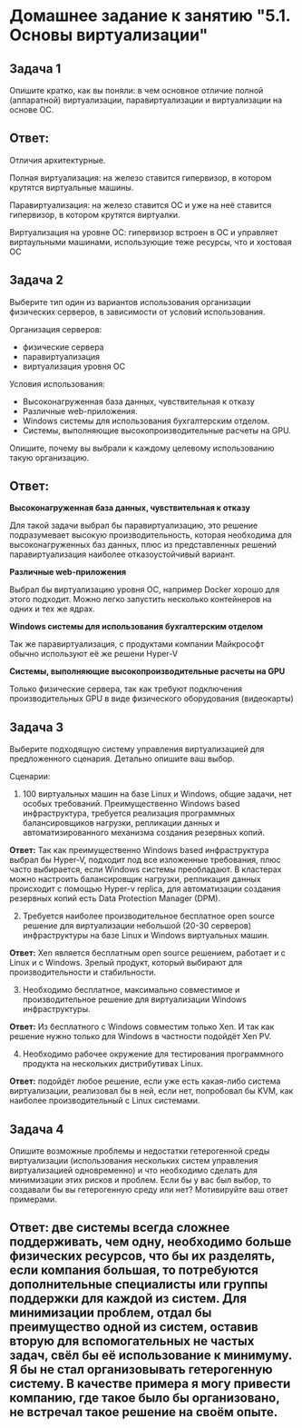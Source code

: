 # Домашнее задание к занятию "5.1. Основы виртуализации"

## Задача 1

Опишите кратко, как вы поняли: в чем основное отличие полной (аппаратной) виртуализации, паравиртуализации и виртуализации на основе ОС.

## Ответ:

Отличия архитектурные.

Полная виртуализация: на железо ставится гипервизор, в котором крутятся виртуальные машины.

Паравиртуализация: на железо ставится ОС и уже на неё ставится гипервизор, в котором крутятся виртуалки.

Виртуализация на уровне ОС: гипервизор встроен в ОС и управляет виртаульными машинами, использующие теже ресурсы, что и хостовая ОС


## Задача 2

Выберите тип один из вариантов использования организации физических серверов, 
в зависимости от условий использования.

Организация серверов:
- физические сервера
- паравиртуализация
- виртуализация уровня ОС

Условия использования:

- Высоконагруженная база данных, чувствительная к отказу
- Различные web-приложения.
- Windows системы для использования бухгалтерским отделом.
- Системы, выполняющие высокопроизводительные расчеты на GPU.

Опишите, почему вы выбрали к каждому целевому использованию такую организацию.

## Ответ:
**Высоконагруженная база данных, чувствительная к отказу**

Для такой задачи выбрал бы паравиртуализацию, это решение подразумевает высокую производительность, которая необходима для высоконагруженных баз данных, плюс из представленных решений паравиртуализация наиболее отказоустойчивый вариант.

**Различные web-приложения**

Выбрал бы виртуализацию уровня ОС, например Docker хорошо для этого подходит. Можно легко запустить несколько контейнеров на одних и тех же ядрах.

**Windows системы для использования бухгалтерским отделом**

Так же паравиртуализация, с продуктами компании Майкрософт обычно используют её же решени Hyper-V

**Системы, выполняющие высокопроизводительные расчеты на GPU**

Только физические сервера, так как требуют подключения производительных GPU в виде физического оборудования (видеокарты)




## Задача 3

Выберите подходящую систему управления виртуализацией для предложенного сценария. Детально опишите ваш выбор.

Сценарии:

1. 100 виртуальных машин на базе Linux и Windows, общие задачи, нет особых требований. Преимущественно Windows based инфраструктура, требуется реализация программных балансировщиков нагрузки, репликации данных и автоматизированного механизма создания резервных копий.

**Ответ:** Так как преимущественно Windows based инфраструктура выбрал бы Hyper-V, подходит под все изложенные требования, плюс часто выбирается, если Windows системы преобладают. В кластерах можно настроить балансировщик нагрузки, репликация данных происходит с помощью Hyper-v replica, для автоматизации создания резервных копий есть Data Protection Manager (DPM).

2. Требуется наиболее производительное бесплатное open source решение для виртуализации небольшой (20-30 серверов) инфраструктуры на базе Linux и Windows виртуальных машин.

**Ответ:** Xen является бесплатным open source решением, работает и с Linux и с Windows. Зрелый продукт, который выбирают для производительности и стабильности.

3. Необходимо бесплатное, максимально совместимое и производительное решение для виртуализации Windows инфраструктуры.

**Ответ:** Из бесплатного с Windows совместим только Xen. И так как решение нужно только для Windows в частности подойдёт Xen PV.

4. Необходимо рабочее окружение для тестирования программного продукта на нескольких дистрибутивах Linux.

**Ответ:** подойдёт любое решение, если уже есть какая-либо система виртуализации, реализовал бы в ней, если нет, попробовал бы KVM, как наиболее производительный с Linux системами.


## Задача 4

Опишите возможные проблемы и недостатки гетерогенной среды виртуализации (использования нескольких систем управления виртуализацией одновременно) и что необходимо сделать для минимизации этих рисков и проблем. Если бы у вас был выбор, то создавали бы вы гетерогенную среду или нет? Мотивируйте ваш ответ примерами.


## Ответ: две системы всегда сложнее поддерживать, чем одну, необходимо больше физических ресурсов, что бы их разделять, если компания большая, то потребуются дополнительные специалисты или группы поддержки для каждой из систем. Для минимизации проблем, отдал бы преимущество одной из систем, оставив вторую для вспомогательных не частых задач, свёл бы её использование к минимуму. Я бы не стал организовывать гетерогенную систему. В качестве примера я могу привести компанию, где такое было бы организовано, не встречал такое решение на своём опыте.
